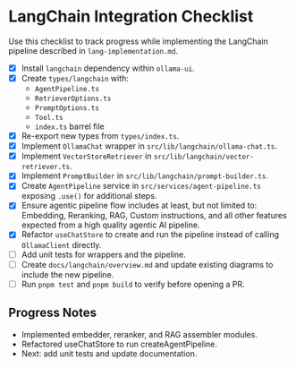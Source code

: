 # LangChain Integration Checklist

Use this checklist to track progress while implementing the LangChain pipeline described in `lang-implementation.md`.

- [x] Install `langchain` dependency within `ollama-ui`.
- [x] Create `types/langchain` with:
  - `AgentPipeline.ts`
  - `RetrieverOptions.ts`
  - `PromptOptions.ts`
  - `Tool.ts`
  - `index.ts` barrel file
- [x] Re-export new types from `types/index.ts`.
- [x] Implement `OllamaChat` wrapper in `src/lib/langchain/ollama-chat.ts`.
- [x] Implement `VectorStoreRetriever` in `src/lib/langchain/vector-retriever.ts`.
- [x] Implement `PromptBuilder` in `src/lib/langchain/prompt-builder.ts`.
- [x] Create `AgentPipeline` service in `src/services/agent-pipeline.ts` exposing `.use()` for additional steps.
- [x] Ensure agentic pipeline flow includes at least, but not limited to: Embedding, Reranking, RAG, Custom instructions, and all other features expected from a high quality agentic AI pipeline.
- [x] Refactor `useChatStore` to create and run the pipeline instead of calling `OllamaClient` directly.
- [ ] Add unit tests for wrappers and the pipeline.
- [ ] Create `docs/langchain/overview.md` and update existing diagrams to include the new pipeline.
- [ ] Run `pnpm test` and `pnpm build` to verify before opening a PR.

## Progress Notes
- Implemented embedder, reranker, and RAG assembler modules.
- Refactored useChatStore to run createAgentPipeline.
- Next: add unit tests and update documentation.
